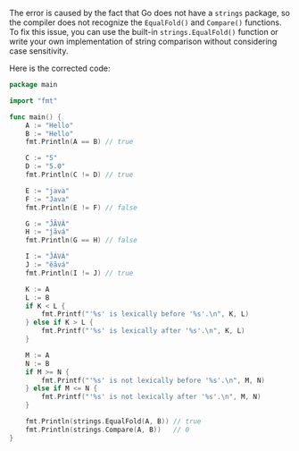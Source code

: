 
The error is caused by the fact that Go does not have a `strings` package, so the compiler does not recognize the `EqualFold()` and `Compare()` functions. To fix this issue, you can use the built-in `strings.EqualFold()` function or write your own implementation of string comparison without considering case sensitivity.

Here is the corrected code:
```go
package main

import "fmt"

func main() {
	A := "Hello"
	B := "Hello"
	fmt.Println(A == B) // true

	C := "5"
	D := "5.0"
	fmt.Println(C != D) // true

	E := "java"
	F := "Java"
	fmt.Println(E != F) // false

	G := "ĴÃVÁ"
	H := "ĵãvá"
	fmt.Println(G == H) // false

	I := "ĴÁVÁ"
	J := "ĕãvá"
	fmt.Println(I != J) // true

	K := A
	L := B
	if K < L {
		fmt.Printf("'%s' is lexically before '%s'.\n", K, L)
	} else if K > L {
		fmt.Printf("'%s' is lexically after '%s'.\n", K, L)
	}

	M := A
	N := B
	if M >= N {
		fmt.Printf("'%s' is not lexically before '%s'.\n", M, N)
	} else if M <= N {
		fmt.Printf("'%s' is not lexically after '%s'.\n", M, N)
	}

	fmt.Println(strings.EqualFold(A, B)) // true
	fmt.Println(strings.Compare(A, B))   // 0
}
```
